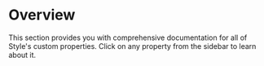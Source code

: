 # Overview

This section provides you with comprehensive documentation for all of Style's custom properties. Click on any property from the sidebar to learn about it.
